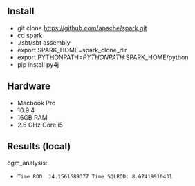 
## Install
- git clone https://github.com/apache/spark.git
- cd spark
- ./sbt/sbt assembly
- export SPARK_HOME=spark_clone_dir
- export PYTHONPATH=$PYTHONPATH:$SPARK_HOME/python
- pip install py4j

## Hardware

- Macbook Pro
 - 10.9.4
 - 16GB RAM
 - 2.6 GHz Core i5

## Results (local)

cgm_analysis:
- `Time RDD: 14.1561689377 Time SQLRDD: 8.67419910431`
